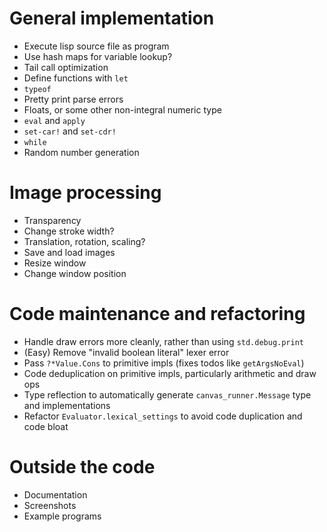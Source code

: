 # General implementation
- Execute lisp source file as program
- Use hash maps for variable lookup?
- Tail call optimization
- Define functions with `let`
- `typeof`
- Pretty print parse errors
- Floats, or some other non-integral numeric type
- `eval` and `apply`
- `set-car!` and `set-cdr!`
- `while`
- Random number generation

# Image processing
- Transparency
- Change stroke width?
- Translation, rotation, scaling?
- Save and load images
- Resize window
- Change window position

# Code maintenance and refactoring
- Handle draw errors more cleanly, rather than using `std.debug.print`
- (Easy) Remove "invalid boolean literal" lexer error
- Pass `?*Value.Cons` to primitive impls (fixes todos like `getArgsNoEval`)
- Code deduplication on primitive impls, particularly arithmetic and draw ops
- Type reflection to automatically generate `canvas_runner.Message` type and implementations
- Refactor `Evaluator.lexical_settings` to avoid code duplication and code bloat

# Outside the code
- Documentation
- Screenshots
- Example programs
